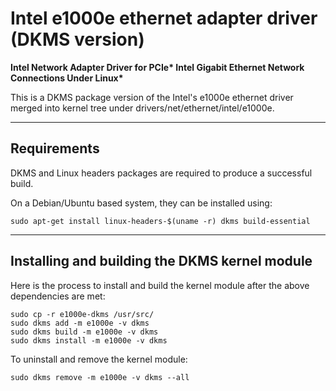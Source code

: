 # Intel e1000e ethernet adapter driver (DKMS version)

__Intel Network Adapter Driver for PCIe* Intel Gigabit Ethernet Network Connections Under Linux*__

This is a DKMS package version of the Intel's e1000e ethernet driver merged into kernel tree under drivers/net/ethernet/intel/e1000e.

---

## Requirements
DKMS and Linux headers packages are required to produce a successful build. 

On a Debian/Ubuntu based system, they can be installed using:

```
sudo apt-get install linux-headers-$(uname -r) dkms build-essential
```

---

## Installing and building the DKMS kernel module

Here is the process to install and build the kernel module after the above dependencies are met:
```
sudo cp -r e1000e-dkms /usr/src/
sudo dkms add -m e1000e -v dkms
sudo dkms build -m e1000e -v dkms
sudo dkms install -m e1000e -v dkms
```

To uninstall and remove the kernel module:
```
sudo dkms remove -m e1000e -v dkms --all
```
